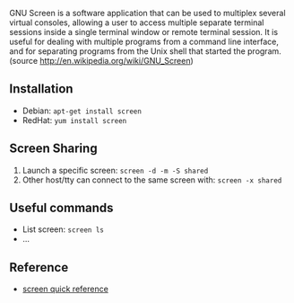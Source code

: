 GNU Screen is a software application that can be used to multiplex several virtual consoles, allowing a user to access multiple separate terminal sessions inside a single terminal window or remote terminal session. It is useful for dealing with multiple programs from a command line interface, and for separating programs from the Unix shell that started the program.
(source http://en.wikipedia.org/wiki/GNU_Screen)

## Installation
* Debian: ```apt-get install screen```
* RedHat: ```yum install screen```

## Screen Sharing
1. Launch a specific screen: ```screen -d -m -S shared```
2. Other host/tty can connect to the same screen with: ```screen -x shared```

## Useful commands
* List screen: ```screen ls```
* ...



## Reference
* [screen quick reference](http://aperiodic.net/screen/quick_reference)
